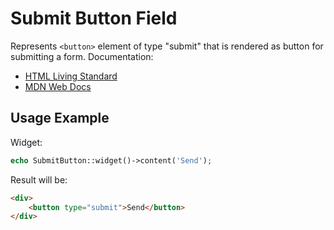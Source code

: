 # Submit Button Field

Represents `<button>` element of type "submit" that is rendered as button for submitting a form. Documentation:

- [HTML Living Standard](https://html.spec.whatwg.org/multipage/form-elements.html#attr-button-type-submit-state)
- [MDN Web Docs](https://developer.mozilla.org/docs/Web/HTML/Element/button)

## Usage Example

Widget:

```php
echo SubmitButton::widget()->content('Send');
```

Result will be:

```html
<div>
    <button type="submit">Send</button>
</div>
```
